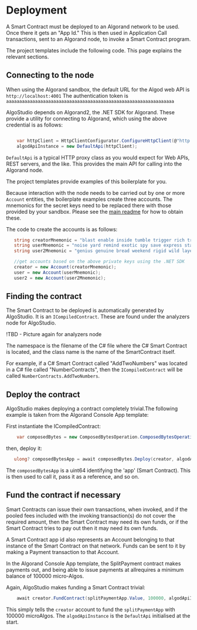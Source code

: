 # Deployment

A Smart Contract must be deployed to an Algorand network to be used. Once there it 
gets an "App Id." This is then used in Application Call transactions, sent to an
Algorand node, to invoke a Smart Contract program.

The project templates include the following code. This page explains the relevant sections.

## Connecting to the node

When using the Algorand sandbox, the default URL for the Algod web API is ```http://localhost:4001```
The authentication token is ```aaaaaaaaaaaaaaaaaaaaaaaaaaaaaaaaaaaaaaaaaaaaaaaaaaaaaaaaaaaaaaaa```

AlgoStudio depends on Algorand2, the .NET SDK for Algorand. These provide a utility
for connecting to Algorand, which using the above credential is as follows:

```csharp

    var httpClient = HttpClientConfigurator.ConfigureHttpClient(@"http://localhost:4001", "aaaaaaaaaaaaaaaaaaaaaaaaaaaaaaaaaaaaaaaaaaaaaaaaaaaaaaaaaaaaaaaa");
    algodApiInstance = new DefaultApi(httpClient);
```    

```DefaultApi``` is a typical HTTP proxy class as you would expect for Web APIs, REST servers, and the like.
This provides the main API for calling into the Algorand node. 

The project templates provide examples of this boilerplate for you.

Because interaction with the node needs to be carried out by one or more ```Account``` entities,
the boilerplate examples create three accounts. The mnemonics for the secret keys 
need to be replaced there with those provided by your sandbox. Please see the 
[main readme](../README.md) for how to obtain these.

The code to create the accounts is as follows:

```csharp
   string creatorMnemonic = "blast enable inside tumble trigger rich trust wreck buyer tool athlete idea dawn volume joke maze include work unhappy game lesson vault language ability prepare";
   string userMnemonic = "noise yard remind exotic spy save express stage float ticket gather oval clever local donor miracle elbow fault champion virus rain nature discover abandon employ";
   string user2Mnemonic = "genius genuine bread weekend rigid wild layer crumble delay tennis again popular glove across fever since space display gift upset dust close chunk ability chapter";

   //get accounts based on the above private keys using the .NET SDK
   creator = new Account(creatorMnemonic);
   user = new Account(userMnemonic);
   user2 = new Account(user2Mnemonic);
```


## Finding the contract

The Smart Contract to be deployed is automatically generated by AlgoStudio. It is an
```ICompiledContract```. These are found under the analyzers node for AlgoStudio.

!TBD - Picture again for analyzers node

The namespace is the filename of the C# file where the C# Smart Contract is located, 
and the class name is the name of the SmartContract itself.

For example, if a C# Smart Contract called "AddTwoNumbers" was located in a C# file
called "NumberContracts", then the ```ICompiledContract``` will be called 
```NumberContracts.AddTwoNumbers```.


## Deploy the contract

AlgoStudio makes deploying a contract completely trivial.The following example is
taken from the Algorand Console App template:

First instantiate the ICompiledContract:

```csharp
    var composedBytes = new ComposedBytesOperation.ComposedBytesOperation();
```

then, deploy it:

```csharp
   ulong? composedBytesApp = await composedBytes.Deploy(creator, algodApiInstance);
```

The ```composedBytesApp``` is a uint64 identifying the 'app' (Smart Contract). This is 
then used to call it, pass it as a reference, and so on.

## Fund the contract if necessary

Smart Contracts can issue their own transactions, when invoked, and if the
pooled fees included with the invoking transaction(s) do not cover the required 
amount, then the Smart Contract may need its own funds, or if the Smart Contract
tries to pay out then it may need its own funds. 

A Smart Contract app id also represents an Account belonging to that instance of 
the Smart Contract on that network. Funds can be sent to it by making a Payment
transaction to that Account.

In the Algorand Console App template, the SplitPayment contract makes payments
out, and being able to issue payments at allrequires a minimum balance of 100000 
micro-Algos. 

Again, AlgoStudio makes funding a Smart Contract trivial:

```csharp
    await creator.FundContract(splitPaymentApp.Value, 100000, algodApiInstance);
```

This simply tells the ```creator``` account to fund the ```splitPaymentApp``` with 
100000 microAlgos. The ```algodApiInstance``` is the ```DefaultApi``` initialised
at the start.


